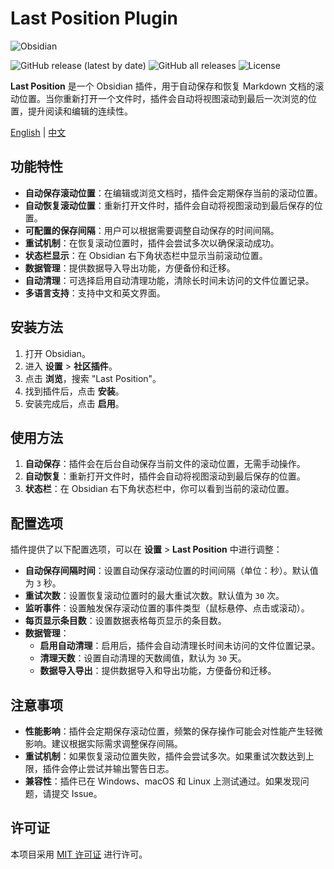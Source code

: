 # Last Position Plugin

![Obsidian](https://img.shields.io/badge/Obsidian-%23483699?style=for-the-badge&logo=obsidian&logoColor=white)

![GitHub release (latest by date)](https://img.shields.io/github/v/release/Saktawdi/obsidian-last-position?style=for-the-badge)
![GitHub all releases](https://img.shields.io/github/downloads/Saktawdi/obsidian-last-position/total?style=for-the-badge)
![License](https://img.shields.io/github/license/Saktawdi/obsidian-last-position?style=for-the-badge)


**Last Position** 是一个 Obsidian 插件，用于自动保存和恢复 Markdown 文档的滚动位置。当你重新打开一个文件时，插件会自动将视图滚动到最后一次浏览的位置，提升阅读和编辑的连续性。

[English](README_en.md) | [中文](README.md)

## 功能特性

- **自动保存滚动位置**：在编辑或浏览文档时，插件会定期保存当前的滚动位置。
- **自动恢复滚动位置**：重新打开文件时，插件会自动将视图滚动到最后保存的位置。
- **可配置的保存间隔**：用户可以根据需要调整自动保存的时间间隔。
- **重试机制**：在恢复滚动位置时，插件会尝试多次以确保滚动成功。
- **状态栏显示**：在 Obsidian 右下角状态栏中显示当前滚动位置。
- **数据管理**：提供数据导入导出功能，方便备份和迁移。
- **自动清理**：可选择启用自动清理功能，清除长时间未访问的文件位置记录。
- **多语言支持**：支持中文和英文界面。

## 安装方法

1. 打开 Obsidian。
2. 进入 **设置** > **社区插件**。
3. 点击 **浏览**，搜索 "Last Position"。
4. 找到插件后，点击 **安装**。
5. 安装完成后，点击 **启用**。

## 使用方法

1. **自动保存**：插件会在后台自动保存当前文件的滚动位置，无需手动操作。
2. **自动恢复**：重新打开文件时，插件会自动将视图滚动到最后保存的位置。
3. **状态栏**：在 Obsidian 右下角状态栏中，你可以看到当前的滚动位置。

## 配置选项

插件提供了以下配置选项，可以在 **设置** > **Last Position** 中进行调整：

- **自动保存间隔时间**：设置自动保存滚动位置的时间间隔（单位：秒）。默认值为 `3` 秒。
- **重试次数**：设置恢复滚动位置时的最大重试次数。默认值为 `30` 次。
- **监听事件**：设置触发保存滚动位置的事件类型（鼠标悬停、点击或滚动）。
- **每页显示条目数**：设置数据表格每页显示的条目数。
- **数据管理**：
  - **启用自动清理**：启用后，插件会自动清理长时间未访问的文件位置记录。
  - **清理天数**：设置自动清理的天数阈值，默认为 `30` 天。
  - **数据导入导出**：提供数据导入和导出功能，方便备份和迁移。

## 注意事项

- **性能影响**：插件会定期保存滚动位置，频繁的保存操作可能会对性能产生轻微影响。建议根据实际需求调整保存间隔。
- **重试机制**：如果恢复滚动位置失败，插件会尝试多次。如果重试次数达到上限，插件会停止尝试并输出警告日志。
- **兼容性**：插件已在 Windows、macOS 和 Linux 上测试通过。如果发现问题，请提交 Issue。

## 许可证

本项目采用 [MIT 许可证](LICENSE) 进行许可。